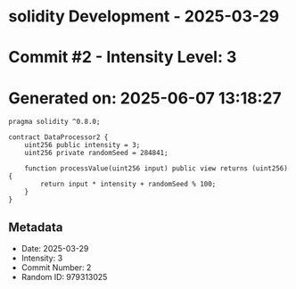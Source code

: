 ﻿# solidity Development - 2025-03-29
# Commit #2 - Intensity Level: 3
# Generated on: 2025-06-07 13:18:27
```solidity
pragma solidity ^0.8.0;

contract DataProcessor2 {
    uint256 public intensity = 3;
    uint256 private randomSeed = 284841;

    function processValue(uint256 input) public view returns (uint256) {
        return input * intensity + randomSeed % 100;
    }
}
```
## Metadata
- Date: 2025-03-29
- Intensity: 3
- Commit Number: 2
- Random ID: 979313025
